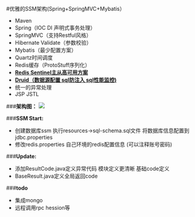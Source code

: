 #优雅的SSM架构(Spring+SpringMVC+Mybatis）
- Maven
- Spring（IOC DI 声明式事务处理）
- SpringMVC（支持Restful风格）
- Hibernate Validate（参数校验）
- Mybatis（最少配置方案）
- Quartz时间调度
- Redis缓存（ProtoStuff序列化）
- **[Redis Sentinel主从高可用方案](http://wosyingjun.iteye.com/blog/2289593)**
- **[Druid（数据源配置 sql防注入 sql性能监控)](http://wosyingjun.iteye.com/blog/2306139)**
- 统一的异常处理
- JSP JSTL

###**架构图：**
![](http://i.imgur.com/EvH40td.png)

###**SSM Start:**
- 创建数据库ssm 执行resources->sql-schema.sql文件  将数据库信息配置到jdbc.properties
- 修改redis.properties  自己环境的redis配置信息 (可以注释账号密码)

###**Update:**
- 添加ResultCode.java定义异常代码 模块定义更清晰 基础code定义
- BaseResult.java定义全局返回code 

###**todo**
- 集成mongo
- 远程调用rpc hession等